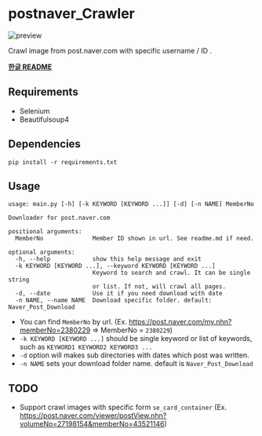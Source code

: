 # postnaver_Crawler

![preview](https://i.imgur.com/fxcJTus.gif)

Crawl image from post.naver.com with specific username / ID .

**[한글 README](README-KO.md)**

## Requirements
* Selenium
* Beautifulsoup4

## Dependencies
```
pip install -r requirements.txt
```

## Usage
```
usage: main.py [-h] [-k KEYWORD [KEYWORD ...]] [-d] [-n NAME] MemberNo

Downloader for post.naver.com

positional arguments:
  MemberNo              Member ID shown in url. See readme.md if need.

optional arguments:
  -h, --help            show this help message and exit
  -k KEYWORD [KEYWORD ...], --keyword KEYWORD [KEYWORD ...]
                        Keyword to search and crawl. It can be single string
                        or list. If not, will crawl all pages.
  -d, --date            Use it if you need download with date
  -n NAME, --name NAME  Download specific folder. default: Naver_Post_Download
```
* You can find `MemberNo` by url. (Ex. https://post.naver.com/my.nhn?memberNo=2380229 => MemberNo = `2380229`)
* `-k KEYWORD [KEYWORD ...]` should be single keyword or list of keywords, such as `KEYWORD1 KEYWORD2 KEYWORD3 ...`
* `-d` option will makes sub directories with dates which post was written.
* `-n NAME` sets your download folder name. default is `Naver_Post_Download`


## TODO
* Support  crawl images with specific form `se_card_container`  (Ex. https://post.naver.com/viewer/postView.nhn?volumeNo=27198154&memberNo=43521146)